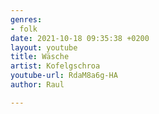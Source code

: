 ```yaml
---
genres:
- folk
date: 2021-10-18 09:35:38 +0200
layout: youtube
title: Wäsche
artist: Kofelgschroa
youtube-url: RdaM8a6g-HA
author: Raul

---
```

